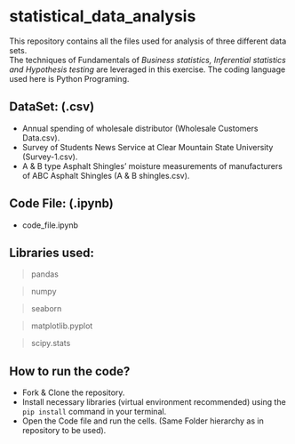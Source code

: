 # statistical_data_analysis
This repository contains all the files used for analysis of three different data sets.<br>
The techniques of Fundamentals of *Business statistics, Inferential statistics and Hypothesis testing* are leveraged in this exercise.
The coding language used here is Python Programing.

## DataSet: (.csv)
- Annual spending of wholesale distributor (Wholesale Customers Data.csv).
- Survey of Students News Service at Clear Mountain State University (Survey-1.csv).
- A &amp; B type Asphalt Shingles’ moisture measurements of manufacturers of ABC Asphalt Shingles (A & B shingles.csv).

## Code File: (.ipynb)
- code_file.ipynb

## Libraries used:
> pandas<br>

> numpy<br>

> seaborn<br>

> matplotlib.pyplot<br>

> scipy.stats<br>

## How to run the code?
- Fork & Clone the repository.
- Install necessary libraries (virtual environment recommended) using the `pip install` command in your terminal.
- Open the Code file and run the cells. (Same Folder hierarchy as in repository to be used).
 


